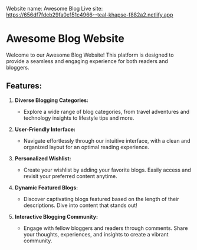 Website name: Awesome Blog
Live site: https://656df7fdeb29fa0e151c4966--teal-khapse-f882a2.netlify.app
# Awesome Blog Website

Welcome to our Awesome Blog Website! This platform is designed to provide a seamless and engaging experience for both readers and bloggers.

## Features:

1. **Diverse Blogging Categories:**
   - Explore a wide range of blog categories, from travel adventures and technology insights to lifestyle tips and more.

2. **User-Friendly Interface:**
   - Navigate effortlessly through our intuitive interface, with a clean and organized layout for an optimal reading experience.

3. **Personalized Wishlist:**
   - Create your wishlist by adding your favorite blogs. Easily access and revisit your preferred content anytime.

4. **Dynamic Featured Blogs:**
   - Discover captivating blogs featured based on the length of their descriptions. Dive into content that stands out!

5. **Interactive Blogging Community:**
   - Engage with fellow bloggers and readers through comments. Share your thoughts, experiences, and insights to create a vibrant community.





